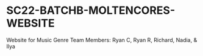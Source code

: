 # SC22-BATCHB-MOLTENCORES-WEBSITE
Website for Music Genre
Team Members:
Ryan C, 
Ryan R, 
Richard, 
Nadia, &
Ilya

